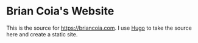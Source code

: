# Brian Coia's Website

This is the source for https://briancoia.com. I use [Hugo](http://hugo.spf13.com) to
take the source here and create a static site. 
